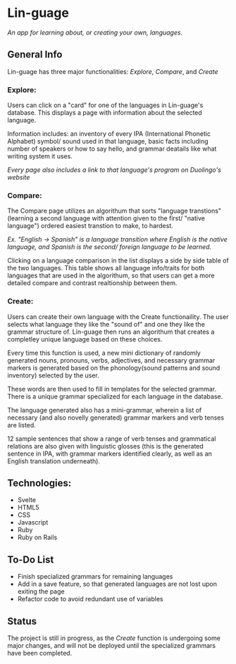 # Lin-guage
*An app for learning about, or creating your own, languages.*

## General Info
Lin-guage has three major functionalities: *Explore*, *Compare*, and *Create*

### Explore:
  Users can click on a "card" for one of the languages in Lin-guage's database. This displays a page with information about     the selected language.  

  Information includes: an inventory of every IPA (International Phonetic Alphabet) symbol/ sound used in that language, basic   facts including number of speakers or how to say hello, and grammar deatails like what writing system it uses.

  *Every page also includes a link to that language's program on Duolingo's website*
  
### Compare:
  The Compare page utilizes an algorithum that sorts "language transtions" (learning a second language with attention given to   the first/ "native language") ordered easiest transtion to make, to hardest. 
  
  *Ex. "English -> Spanish" is a language transition where English is the native language, and Spanish is the second/ foreign   language to be learned.*
  
  Clicking on a language comparison in the list displays a side by side table of the two languages. This table shows all
  language info/traits for both languages that are used in the algorithum, so that users can get a more detailed compare
  and contrast realtionship between them.
  
### Create:
  Users can create their own language with the Create functionaility. The user selects what language they like the "sound of"
  and one they like the grammar structure of. Lin-guage then runs an algorithum that creates a completley unique language
  based on these choices.
  
  Every time this function is used, a new mini dictionary of randomly generated nouns, pronouns, verbs, adjectives, and 
  necessary grammar markers is generated based on the phonology(sound patterns and sound inventory) selected by the user.
  
  These words are then used to fill in templates for the selected grammar. There is a unique grammar specialized for each 
  language in the database.
  
  The language generated also has a mini-grammar, wherein  a list of necessary (and also novelly generated) grammar markers
  and verb tenses are listed. 
  
  12 sample sentences that show a range of verb tenses and grammatical relations are also given
  with linguistic glosses (this is the generated sentence in IPA, with grammar markers identified clearly, as well as 
  an English translation underneath).
  
## Technologies:
- Svelte
- HTML5
- CSS
- Javascript
- Ruby
- Ruby on Rails

## To-Do List
- Finish specialized grammars for remaining languages
- Add in a save feature, so that generated languages are not lost upon exiting the page
- Refactor code to avoid redundant use of variables

## Status

The project is still in progress, as the *Create* function is undergoing some major changes, and will not be deployed until the specialized grammars have been completed.
  



